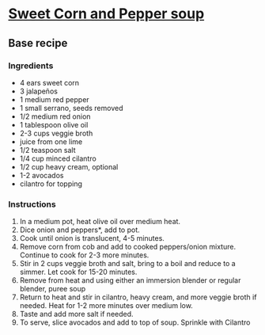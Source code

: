 # [Sweet Corn and Pepper soup](https://naturallyella.com/sweet-corn-and-pepper-soup/)

## Base recipe

### Ingredients

* 4 ears sweet corn
* 3 jalapeños
* 1 medium red pepper
* 1 small serrano, seeds removed
* 1/2 medium red onion
* 1 tablespoon olive oil
* 2-3 cups veggie broth
* juice from one lime
* 1/2 teaspoon salt
* 1/4 cup minced cilantro
* 1/2 cup heavy cream, optional
* 1-2 avocados
* cilantro for topping

### Instructions

1. In a medium pot, heat olive oil over medium heat.
1. Dice onion and peppers*, add to pot.
1. Cook until onion is translucent, 4-5 minutes.
1. Remove corn from cob and add to cooked peppers/onion mixture. Continue to cook for 2-3 more minutes.
1. Stir in 2 cups veggie broth and salt, bring to a boil and reduce to a simmer. Let cook for 15-20 minutes.
1. Remove from heat and using either an immersion blender or regular blender, puree soup
1. Return to heat and stir in cilantro, heavy cream, and more veggie broth if needed. Heat for 1-2 more minutes over medium low.
1. Taste and add more salt if needed.
1. To serve, slice avocados and add to top of soup. Sprinkle with Cilantro